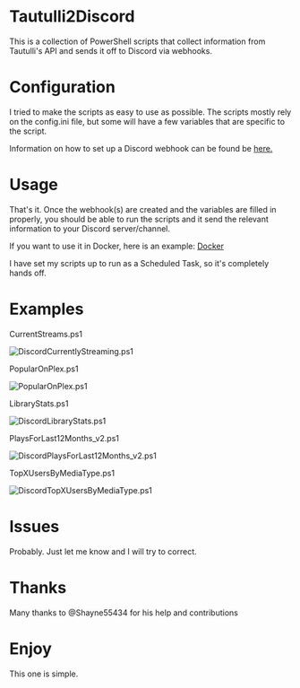# Tautulli2Discord
This is a collection of PowerShell scripts that collect information from Tautulli's API and sends it off to Discord via webhooks.

# Configuration
I tried to make the scripts as easy to use as possible. The scripts mostly rely on the config.ini file, but some will have a few variables that are specific to the script.

Information on how to set up a Discord webhook can be found be [here.](https://support.discord.com/hc/en-us/articles/228383668-Intro-to-Webhooks)

# Usage
That's it. Once the webhook(s) are created and the variables are filled in properly, you should be able to run the scripts and it send the relevant information to your Discord server/channel.

If you want to use it in Docker, here is an example: [Docker](https://github.com/fscorrupt/Tautulli2Discord/blob/28d9f613ba52fea70b56c150ee5f7d9c99e8f57a/Docker_Command.txt)

I have set my scripts up to run as a Scheduled Task, so it's completely hands off.

# Examples
CurrentStreams.ps1

![DiscordCurrentlyStreaming.ps1](https://i.imgur.com/pDA3Tvs.png)

PopularOnPlex.ps1

![PopularOnPlex.ps1](https://i.imgur.com/MpEhVWJ.png)

LibraryStats.ps1

![DiscordLibraryStats.ps1](https://i.imgur.com/ghONij6.png)

PlaysForLast12Months_v2.ps1

![DiscordPlaysForLast12Months_v2.ps1](https://i.imgur.com/NLqkeI2.png)

TopXUsersByMediaType.ps1

![DiscordTopXUsersByMediaType.ps1](https://i.imgur.com/0SNBXA9.png)

# Issues
Probably. Just let me know and I will try to correct.

# Thanks
Many thanks to @Shayne55434 for his help and contributions

# Enjoy
This one is simple.
